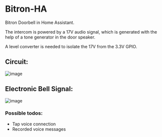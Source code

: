 # Bitron-HA
Bitron Doorbell in Home Assistant.

The intercom is powered by a 17V audio signal, which is generated with the help of a tone generator in the door speaker.

A level converter is needed to isolate the 17V from the 3.3V GPIO.

## Circuit:
![image](https://github.com/Gamer08YT/Bitron-HA/assets/31771657/6b753a1b-5900-42e2-b213-8a6084dac13a)

## Electronic Bell Signal:
![image](https://github.com/Gamer08YT/Bitron-HA/assets/31771657/ff231b00-bf32-4557-ad0b-7b7fe44c7d27)

### Possible todos:
- Tap voice connection
- Recorded voice messages
